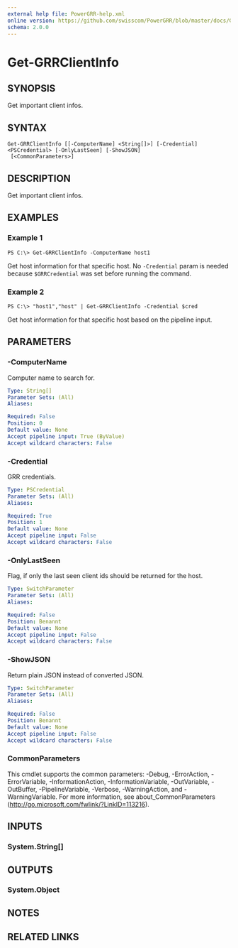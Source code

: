```yaml
---
external help file: PowerGRR-help.xml
online version: https://github.com/swisscom/PowerGRR/blob/master/docs/Get-GRRClientInfo.md
schema: 2.0.0
---
```


# Get-GRRClientInfo

## SYNOPSIS
Get important client infos.

## SYNTAX

```
Get-GRRClientInfo [[-ComputerName] <String[]>] [-Credential] <PSCredential> [-OnlyLastSeen] [-ShowJSON]
 [<CommonParameters>]
```

## DESCRIPTION
Get important client infos.

## EXAMPLES

### Example 1
```
PS C:\> Get-GRRClientInfo -ComputerName host1
```

Get host information for that specific host. No `-Credential` param is needed
because `$GRRCredential` was set before running the command.

### Example 2
```
PS C:\> "host1","host" | Get-GRRClientInfo -Credential $cred
```

Get host information for that specific host based on the pipeline input.

## PARAMETERS

### -ComputerName
Computer name to search for.

```yaml
Type: String[]
Parameter Sets: (All)
Aliases: 

Required: False
Position: 0
Default value: None
Accept pipeline input: True (ByValue)
Accept wildcard characters: False
```

### -Credential
GRR credentials.

```yaml
Type: PSCredential
Parameter Sets: (All)
Aliases: 

Required: True
Position: 1
Default value: None
Accept pipeline input: False
Accept wildcard characters: False
```

### -OnlyLastSeen
Flag, if only the last seen client ids should be returned for the host.

```yaml
Type: SwitchParameter
Parameter Sets: (All)
Aliases: 

Required: False
Position: Benannt
Default value: None
Accept pipeline input: False
Accept wildcard characters: False
```

### -ShowJSON
Return plain JSON instead of converted JSON.

```yaml
Type: SwitchParameter
Parameter Sets: (All)
Aliases: 

Required: False
Position: Benannt
Default value: None
Accept pipeline input: False
Accept wildcard characters: False
```

### CommonParameters
This cmdlet supports the common parameters: -Debug, -ErrorAction, -ErrorVariable, -InformationAction, -InformationVariable, -OutVariable, -OutBuffer, -PipelineVariable, -Verbose, -WarningAction, and -WarningVariable. For more information, see about_CommonParameters (http://go.microsoft.com/fwlink/?LinkID=113216).

## INPUTS

### System.String[]

## OUTPUTS

### System.Object

## NOTES

## RELATED LINKS

